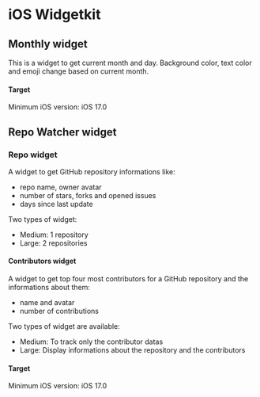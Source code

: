 # iOS Widgetkit

## Monthly widget

This is a widget to get current month and day. 
Background color, text color and emoji change based on current month.

#### Target

Minimum iOS version: iOS 17.0

## Repo Watcher widget

### Repo widget

A widget to get GitHub repository informations like:
- repo name, owner avatar
- number of stars, forks and opened issues
- days since last update

Two types of widget:
- Medium: 1 repository
- Large: 2 repositories

#### Contributors widget

A widget to get top four most contributors for a GitHub repository and the informations about them:
- name and avatar
- number of contributions

Two types of widget are available:
- Medium: To track only the contributor datas
- Large: Display informations about the repository and the contributors

#### Target

Minimum iOS version: iOS 17.0

